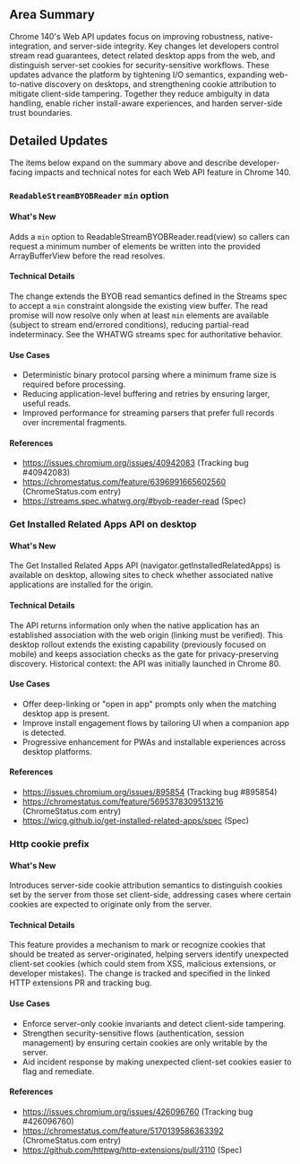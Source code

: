 ## Area Summary

Chrome 140's Web API updates focus on improving robustness, native-integration, and server-side integrity. Key changes let developers control stream read guarantees, detect related desktop apps from the web, and distinguish server-set cookies for security-sensitive workflows. These updates advance the platform by tightening I/O semantics, expanding web-to-native discovery on desktops, and strengthening cookie attribution to mitigate client-side tampering. Together they reduce ambiguity in data handling, enable richer install-aware experiences, and harden server-side trust boundaries.

## Detailed Updates

The items below expand on the summary above and describe developer-facing impacts and technical notes for each Web API feature in Chrome 140.

### `ReadableStreamBYOBReader` `min` option

#### What's New
Adds a `min` option to ReadableStreamBYOBReader.read(view) so callers can request a minimum number of elements be written into the provided ArrayBufferView before the read resolves.

#### Technical Details
The change extends the BYOB read semantics defined in the Streams spec to accept a `min` constraint alongside the existing view buffer. The read promise will now resolve only when at least `min` elements are available (subject to stream end/errored conditions), reducing partial-read indeterminacy. See the WHATWG streams spec for authoritative behavior.

#### Use Cases
- Deterministic binary protocol parsing where a minimum frame size is required before processing.
- Reducing application-level buffering and retries by ensuring larger, useful reads.
- Improved performance for streaming parsers that prefer full records over incremental fragments.

#### References
- https://issues.chromium.org/issues/40942083 (Tracking bug #40942083)
- https://chromestatus.com/feature/6396991665602560 (ChromeStatus.com entry)
- https://streams.spec.whatwg.org/#byob-reader-read (Spec)

### Get Installed Related Apps API on desktop

#### What's New
The Get Installed Related Apps API (navigator.getInstalledRelatedApps) is available on desktop, allowing sites to check whether associated native applications are installed for the origin.

#### Technical Details
The API returns information only when the native application has an established association with the web origin (linking must be verified). This desktop rollout extends the existing capability (previously focused on mobile) and keeps association checks as the gate for privacy-preserving discovery. Historical context: the API was initially launched in Chrome 80.

#### Use Cases
- Offer deep-linking or "open in app" prompts only when the matching desktop app is present.
- Improve install engagement flows by tailoring UI when a companion app is detected.
- Progressive enhancement for PWAs and installable experiences across desktop platforms.

#### References
- https://issues.chromium.org/issues/895854 (Tracking bug #895854)
- https://chromestatus.com/feature/5695378309513216 (ChromeStatus.com entry)
- https://wicg.github.io/get-installed-related-apps/spec (Spec)

### Http cookie prefix

#### What's New
Introduces server-side cookie attribution semantics to distinguish cookies set by the server from those set client-side, addressing cases where certain cookies are expected to originate only from the server.

#### Technical Details
This feature provides a mechanism to mark or recognize cookies that should be treated as server-originated, helping servers identify unexpected client-set cookies (which could stem from XSS, malicious extensions, or developer mistakes). The change is tracked and specified in the linked HTTP extensions PR and tracking bug.

#### Use Cases
- Enforce server-only cookie invariants and detect client-side tampering.
- Strengthen security-sensitive flows (authentication, session management) by ensuring certain cookies are only writable by the server.
- Aid incident response by making unexpected client-set cookies easier to flag and remediate.

#### References
- https://issues.chromium.org/issues/426096760 (Tracking bug #426096760)
- https://chromestatus.com/feature/5170139586363392 (ChromeStatus.com entry)
- https://github.com/httpwg/http-extensions/pull/3110 (Spec)